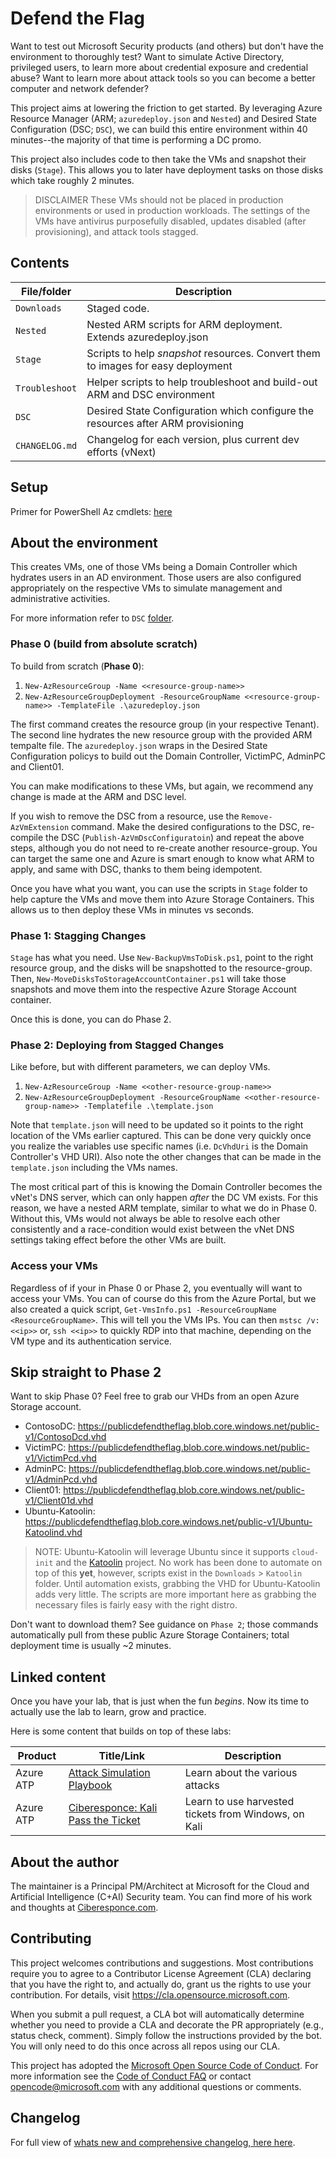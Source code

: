 # Defend the Flag

Want to test out Microsoft Security products (and others) but don't have the environment to thoroughly test? Want to simulate Active Directory, privileged users, to learn more about credential exposure and credential abuse? Want to learn more about attack tools so you can become a better computer and network defender?

This project aims at lowering the friction to get started.  By leveraging Azure Resource Manager (ARM; `azuredeploy.json` and `Nested`) and Desired State Configuration (DSC; `DSC`), we can build this entire environment within 40 minutes--the majority of that time is performing a DC promo.  

This project also includes code to then take the VMs and snapshot their disks (`Stage`).  This allows you to later have deployment tasks on those disks which take roughly 2 minutes.

> DISCLAIMER
> These VMs should not be placed in production environments or used in production workloads. The settings of the VMs have antivirus purposefully disabled, updates disabled (after provisioning), and attack tools stagged.

## Contents

| File/folder       | Description                                                                       |
|-------------------|-----------------------------------------------------------------------------------|
| `Downloads`       | Staged code.                                                                      |
| `Nested`          | Nested ARM scripts for ARM deployment. Extends azuredeploy.json                   |
| `Stage`           | Scripts to help *snapshot* resources. Convert them to images for easy deployment  |
| `Troubleshoot`    | Helper scripts to help troubleshoot and build-out ARM and DSC environment         |
| `DSC`             | Desired State Configuration which configure the resources after ARM provisioning  |
| `CHANGELOG.md`    | Changelog for each version, plus current dev efforts (vNext)                      |

## Setup

Primer for PowerShell Az cmdlets: [here](https://docs.microsoft.com/en-us/powershell/azure/get-started-azureps?view=azps-2.6.0)

## About the environment

This creates VMs, one of those VMs being a Domain Controller which hydrates users in an AD environment.  Those users are also configured appropriately on the respective VMs to simulate management and administrative activities.

For more information refer to ```DSC``` [folder](https://github.com/microsoft/DefendTheFlag/blob/master/CHANGELOG.md).

### Phase 0 (build from absolute scratch)
To build from scratch (**Phase 0**):

1. ```New-AzResourceGroup -Name <<resource-group-name>>```
2. ```New-AzResourceGroupDeployment -ResourceGroupName <<resource-group-name>> -TemplateFile .\azuredeploy.json```

The first command creates the resource group (in your respective Tenant).  The second line hydrates the new resource group with the provided ARM tempalte file.  The ```azuredeploy.json``` wraps in the Desired State Configuration policys to build out the Domain Controller, VictimPC, AdminPC and Client01.

You can make modifications to these VMs, but again, we recommend any change is made at the ARM and DSC level.

If you wish to remove the DSC from a resource, use the ```Remove-AzVmExtension``` command. Make the desired configurations to the DSC, re-compile the DSC (```Publish-AzVmDscConfiguratoin```) and repeat the above steps, although you do not need to re-create another resource-group.  You can target the same one and Azure is smart enough to know what ARM to apply, and same with DSC, thanks to them being idempotent.

Once you have what you want, you can use the scripts in ```Stage``` folder to help capture the VMs and move them into Azure Storage Containers.  This allows us to then deploy these VMs in minutes vs seconds.

### Phase 1: Stagging Changes

```Stage``` has what you need.  Use ```New-BackupVmsToDisk.ps1```, point to the right resource group, and the disks will be snapshotted to the resource-group.  Then, ```New-MoveDisksToStorageAccountContainer.ps1``` will take those snapshots and move them into the respective Azure Storage Account container.

Once this is done, you can do Phase 2.

### Phase 2: Deploying from Stagged Changes

Like before, but with different parameters, we can deploy VMs.

1. ```New-AzResourceGroup -Name <<other-resource-group-name>>```
2. ```New-AzResourceGroupDeployment -ResourceGroupName <<other-resource-group-name>> -Templatefile .\template.json```

Note that ```template.json``` will need to be updated so it points to the right location of the VMs earlier captured.  This can be done very quickly once you realize the variables use specific names (i.e. ```DcVhdUri``` is the Domain Controller's VHD URI).  Also note the other changes that can be made in the ```template.json``` including the VMs names.

The most critical part of this is knowing the Domain Controller becomes the vNet's DNS server, which can only happen *after* the DC VM exists.  For this reason, we have a nested ARM template, similar to what we do in Phase 0.  Without this, VMs would not always be able to resolve each other consistently and a race-condition would exist between the vNet DNS settings taking effect before the other VMs are built.

### Access your VMs

Regardless of if your in Phase 0 or Phase 2, you eventually will want to access your VMs.  You can of course do this from the Azure Portal, but we also created a quick script, ```Get-VmsInfo.ps1 -ResourceGroupName <ResourceGroupName>```.  This will tell you the VMs IPs.  You can then ```mstsc /v:<<ip>>``` or, ```ssh <<ip>>``` to quickly RDP into that machine, depending on the VM type and its authentication service.

## Skip straight to Phase 2

Want to skip Phase 0?  Feel free to grab our VHDs from an open Azure Storage account.

* ContosoDC: https://publicdefendtheflag.blob.core.windows.net/public-v1/ContosoDcd.vhd
* VictimPC: https://publicdefendtheflag.blob.core.windows.net/public-v1/VictimPcd.vhd
* AdminPC: https://publicdefendtheflag.blob.core.windows.net/public-v1/AdminPcd.vhd
* Client01: https://publicdefendtheflag.blob.core.windows.net/public-v1/Client01d.vhd
* Ubuntu-Katoolin: https://publicdefendtheflag.blob.core.windows.net/public-v1/Ubuntu-Katoolind.vhd

> NOTE:
> Ubuntu-Katoolin will leverage Ubuntu since it supports ```cloud-init``` and the [Katoolin](https://github.com/LionSec/katoolin) project.  No work has been done to automate on top of this **yet**, however, scripts exist in the ```Downloads``` > ```Katoolin``` folder.  Until automation exists, grabbing the VHD for Ubuntu-Katoolin adds very little.  The scripts are more important here as grabbing the necessary files is fairly easy with the right distro.

Don't want to download them?  See guidance on ```Phase 2```; those commands automatically pull from these public Azure Storage Containers; total deployment time is usually ~2 minutes.

## Linked content

Once you have your lab, that is just when the fun *begins*.  Now its time to actually use the lab to learn, grow and practice.

Here is some content that builds on top of these labs:

| Product    | Title/Link   | Description                                                                                           |
|------------|--------------|-------------------------------------------------------------------------------------------------------|
| Azure ATP  | [Attack Simulation Playbook](https://aka.ms/aatpsaplaybook) | Learn about the various attacks                        |
| Azure ATP  | [Ciberesponce: Kali Pass the Ticket](https://ciberesponce.com/2019/04/16/leverage-windows-tickets-in-kali-linux/)| Learn to use harvested tickets from Windows, on Kali |


## About the author

The maintainer is a Principal PM/Architect at Microsoft for the Cloud and Artificial Intelligence (C+AI) Security team.  You can find more of his work and thoughts at [Ciberesponce.com](https://ciberesponce.com).

## Contributing

This project welcomes contributions and suggestions.  Most contributions require you to agree to a
Contributor License Agreement (CLA) declaring that you have the right to, and actually do, grant us
the rights to use your contribution. For details, visit https://cla.opensource.microsoft.com.

When you submit a pull request, a CLA bot will automatically determine whether you need to provide
a CLA and decorate the PR appropriately (e.g., status check, comment). Simply follow the instructions
provided by the bot. You will only need to do this once across all repos using our CLA.

This project has adopted the [Microsoft Open Source Code of Conduct](https://opensource.microsoft.com/codeofconduct/).
For more information see the [Code of Conduct FAQ](https://opensource.microsoft.com/codeofconduct/faq/) or
contact [opencode@microsoft.com](mailto:opencode@microsoft.com) with any additional questions or comments.

## Changelog
For full view of [whats new and comprehensive changelog, here here](https://github.com/microsoft/DefendTheFlag/blob/master/CHANGELOG.md).
